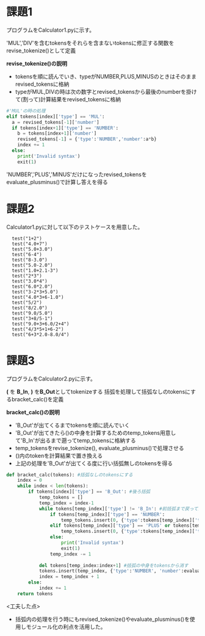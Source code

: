# 課題1
プログラムをCalculator1.pyに示す。

'MUL','DIV'を含むtokensをそれらを含まないtokensに修正する関数をrevise_tokenize()として定義

**revise_tokenize()の説明**
- tokensを順に読んでいき、typeがNUMBER,PLUS,MINUSのときはそのままrevised_tokensに格納
- typeがMUL,DIVの時は次の数字とrevised_tokensから最後のnumberを掛けて(割って)計算結果をrevised_tokensに格納
```python
#'MUL'の時の処理
elif tokens[index]['type'] == 'MUL':
  a = revised_tokens[-1]['number']
  if tokens[index+1]['type'] == 'NUMBER':
    b = tokens[index+1]['number']
    revised_tokens[-1] = {'type':'NUMBER','number':a*b}
    index += 1
  else:
    print('Invalid syntax')
    exit(1)
```

'NUMBER','PLUS','MINUS'だけになったrevised_tokensをevaluate_plusminus()で計算し答えを得る

# 課題2
Calculator1.pyに対して以下のテストケースを用意した。
```
  test("1+2")
  test("4.0+7")
  test("5.0+3.0")
  test("6-4")
  test("8-3.0")
  test("5.0-2.0")
  test("1.0+2.1-3")
  test("2*3")
  test("3.0*4")
  test("6.0*2.0")
  test("3-2*3+5.0")
  test("4.0*3+6-1.0")
  test("5/2")
  test("8/2.0")
  test("9.0/5.0")
  test("3+8/5-1")
  test("9.0+3+6.0/2+4")
  test("4/3*5+1+6-2")
  test("6+3*2.0-8.0/4")
 ```

# 課題3
プログラムをCalculator2.pyに示す。

**(** を **B_In**, **)** を**B_Out**としてtokenizeする
括弧を処理して括弧なしのtokensにするbracket_calc()を定義

**bracket_calc()の説明**
- 'B_Out'が出てくるまでtokensを順に読んでいく
- 'B_Out'が出てきたら()の中身を計算するためのtemp_tokens用意して'B_In'が出るまで遡ってtemp_tokensに格納する
- temp_tokensをrevise_tokenize(), evaluate_plusminus()で処理させる
- ()内のtokenを計算結果で置き換える
- 上記の処理を'B_Out'が出てくる度に行い括弧無しのtokensを得る

```python
def bracket_calc(tokens): #括弧なしのtokensにする
    index = 0
    while index < len(tokens):
        if tokens[index]['type'] == 'B_Out': #後ろ括弧
            temp_tokens = []
            temp_index = index-1
            while tokens[temp_index]['type'] != 'B_In': #前括弧まで戻って計算する
                if tokens[temp_index]['type'] == 'NUMBER':
                    temp_tokens.insert(0, {'type':tokens[temp_index]['type'], 'number':tokens[temp_index]['number']})
                elif tokens[temp_index]['type'] == 'PLUS' or tokens[temp_index]['type'] == 'MINUS' or tokens[temp_index]['type'] == 'MUL' or tokens[temp_index]['type'] == 'DIV':
                    temp_tokens.insert(0, {'type':tokens[temp_index]['type']})
                else:
                    print('Invalid syntax')
                    exit(1)
                temp_index -= 1
            
            del tokens[temp_index:index+1] #括弧の中身をtokensから消す
            tokens.insert(temp_index, {'type':'NUMBER', 'number':evaluate_plusminus(revise_tokenize(temp_tokens))}) #計算結果を挿入
            index = temp_index + 1
        else:
            index += 1
    return tokens
```

<工夫した点>
- 括弧内の処理を行う時にもrevised_tokenize()やevaluate_plusminus()を使用しモジュール化の利点を活用した。
